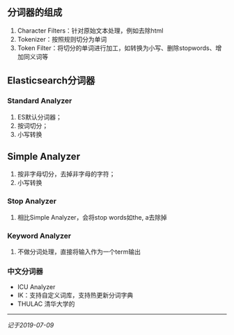 ## 分词器的组成
1. Character Filters：针对原始文本处理，例如去除html
2. Tokenizer：按照规则切分为单词
3. Token Filter：将切分的单词进行加工，如转换为小写、删除stopwords、增加同义词等

## Elasticsearch分词器
### Standard Analyzer
1. ES默认分词器；
2. 按词切分；
3. 小写转换

## Simple Analyzer
1. 按非字母切分，去掉非字母的字符；
2. 小写转换

### Stop Analyzer
1. 相比Simple Analyzer，会将stop words如the, a去除掉

### Keyword Analyzer
1. 不做分词处理，直接将输入作为一个term输出

### 中文分词器
* ICU Analyzer
* IK：支持自定义词库，支持热更新分词字典
* THULAC 清华大学的

-------------------------
*记于2019-07-09*
